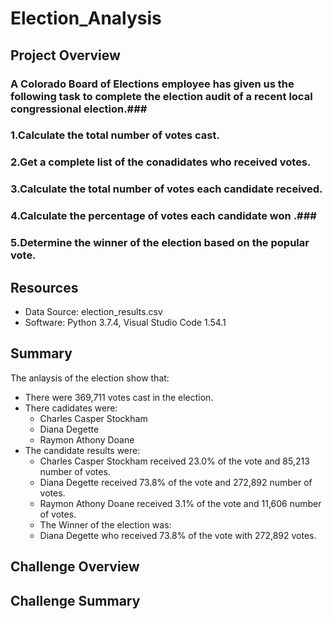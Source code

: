 # Election_Analysis #
## **Project Overview** #
 
### A Colorado Board of Elections employee has given us the following task to complete the election audit of a recent local congressional election.###

### 1.Calculate the total number of votes cast. ###
### 2.Get a complete list of the conadidates who received votes. ###
### 3.Calculate the total number of votes each candidate received. ###
### 4.Calculate the percentage of votes each candidate won .###
### 5.Determine the winner of the election based on the popular vote. ###

## **Resources** ##
* Data Source: election_results.csv
* Software: Python 3.7.4, Visual Studio Code 1.54.1

## **Summary** ##

The anlaysis of the election show that:

* There were 369,711 votes cast in the election.
* There cadidates were:
  * Charles Casper Stockham
  * Diana Degette
  * Raymon Athony Doane
* The candidate results were:
  * Charles Casper Stockham received 23.0% of the vote and 85,213 number of votes.
  * Diana Degette received 73.8% of the vote and 272,892 number of votes.
  * Raymon Athony Doane received 3.1% of the vote and 11,606 number of votes.
  * The Winner of the election was:
  * Diana Degette who received 73.8% of the vote with 272,892 votes.
  
## **Challenge Overview** ##

## **Challenge Summary** ##
